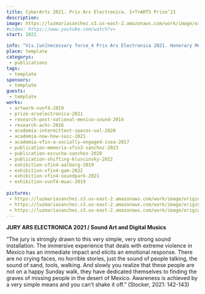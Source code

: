 ```yaml
---
title: CyberArts 2021. Prix Ars Electronica. S+T+ARTS Prize’21
description: 
image: https://luzmariasanchez.s3.us-east-2.amazonaws.com/work/image/original/cyberarts21 1.png
#video: https://www.youtube.com/watch?v=
start: 2021

info: "Vis.[un]necessary force_4 Prix Ars Electronica 2021. Honorary Mention. Category Digital Musics and Sound Art."
place: template
categorys:
 - publications
tags:
 - template
sponsors:
 - template
guests:
 - template
works:
 - artwork-vunf4-2019
 - prize-arselectronica-2021
 - research-post-national-mexico-sound-2014
 - research-achc-2016
 - academia-intermittent-spaces-ual-2020
 - academia-now-how-saic-2021
 - academia-vfin-a-socially-engaged-isea-2017
 - publication-memoria-vfin3-sanchez-2023
 - publication-escucha-sanchez-2020
 - publication-shifting-kluscinsky-2022
 - exhibition-vfin4-aalborg-2019
 - exhibition-vfin4-gam-2022
 - exhibition-vfin4-soundpark-2021
 - exhibition-vunf4-muac-2019
 
pictures:
 - https://luzmariasanchez.s3.us-east-2.amazonaws.com/work/image/original/cyberarts21 1.png
 - https://luzmariasanchez.s3.us-east-2.amazonaws.com/work/image/original/cyberarts21 9.png
 - https://luzmariasanchez.s3.us-east-2.amazonaws.com/work/image/original/catalogbis4.png
---
```


**JURY ARS ELECTRONICA 2021 / Sound Art and Digital Musics**

“The jury is strongly drawn to this very simple, very strong sound installation. The immersive experience that deals with extreme violence in Mexico has an immediate impact and elicits an emotional response. There are no crying faces, no horrible stories, just the sound of people talking, the sound of sand, tools, walking. And slowly you realize that these people are not on a happy Sunday walk, they have dedicated themselves to finding the graves of missing people in the desert of Mexico. Awareness is achieved by a very simple means and you can’t shake it off.”	 (Stocker, 2021: 142-143)